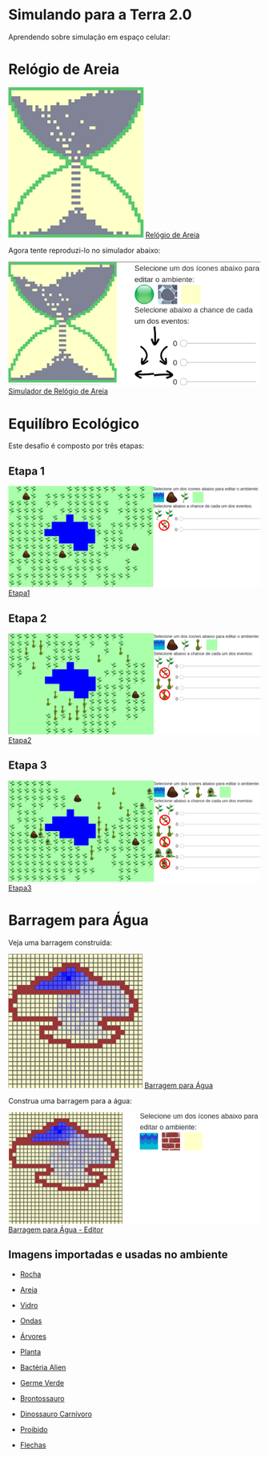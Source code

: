 # Simulando para a Terra 2.0

Aprendendo sobre simulação em espaço celular:

# Relógio de Areia

![Relógio de Areia](images/sand-clock.png)
[Relógio de Areia](harena/dccs/playground/presenter.html?source=energy/sand-clock)

Agora tente reproduzi-lo no simulador abaixo:

![Simulador de Relógio de Areia](images/sand-clock-editor.png)
[Simulador de Relógio de Areia](harena/dccs/playground/presenter.html?source=energy/sand-clock-editor)

# Equilíbro Ecológico

Este desafio é composto por três etapas:

## Etapa 1

![Etapa1](images/ecology1.png)
[Etapa1](harena/dccs/playground/presenter.html?source=energy/ecology1)

## Etapa 2

![Etapa2](images/ecology2.png)
[Etapa2](harena/dccs/playground/presenter.html?source=energy/ecology2)

## Etapa 3

![Etapa3](images/ecology3.png)
[Etapa3](harena/dccs/playground/presenter.html?source=energy/ecology3)

# Barragem para Água

Veja uma barragem construída:

![Barragem para Água](images/flow-water.png)
[Barragem para Água](harena/dccs/playground/presenter.html?source=energy/flow-water)

Construa uma barragem para a água:

![Barragem para Água - Editor](images/flow-water-editor.png)
[Barragem para Água - Editor](harena/dccs/playground/presenter.html?source=energy/flow-water-editor)


## Imagens importadas e usadas no ambiente

* [Rocha](https://pixabay.com/vectors/rocks-stones-mining-soil-pebbles-155635/)
* [Areia](https://pixabay.com/vectors/template-pattern-seamless-blue-1099298/)
* [Vidro](https://pixabay.com/vectors/ball-balls-glass-glow-glowing-1293319/)

* [Ondas](https://pixabay.com/vectors/blue-water-pattern-sea-tide-waves-309761/)

* [Árvores](https://pixabay.com/vectors/tree-environment-ecology-nature-146748/)
* [Planta](https://pixabay.com/vectors/sapling-plant-growing-seedling-154734/)

* [Bactéria Alien](https://pixabay.com/vectors/virus-alien-health-bug-medical-312665/)
* [Germe Verde](https://pixabay.com/vectors/germ-virus-bacteria-infection-308922/)

* [Brontossauro](https://pixabay.com/vectors/brontosaurus-dinosaurs-extinct-37797/)
* [Dinossauro Carnívoro](https://pixabay.com/vectors/cartoon-comic-dino-dinosaur-green-1299393/)

* [Proibido](https://pixabay.com/vectors/no-symbol-prohibition-sign-39767/)
* [Flechas](https://pixabay.com/vectors/arrow-direction-turn-set-left-36877/)